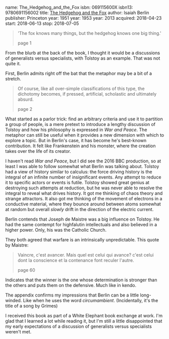 name: The_Hedgehog_and_the_Fox
isbn: 069115600X
isbn13: 9780691156002
title: [The Hedgehog and the Fox](http://a.co/gf9DAjh)
author: Isaiah Berlin
publisher: Princeton
year: 1951
year: 1953
year: 2013
acquired: 2018-04-23
start: 2018-06-13
stop: 2018-07-05

> 'The fox knows many things, but the hedgehog knows one big thing.'
> <footer>page 1</footer>

From the blurb at the back of the book, I thought it would be a discussions of
generalists versus specialists, with Tolstoy as an example.  That was not quite
it.

First, Berlin admits right off the bat that the metaphor may be a bit of a
stretch.

> Of course, like all over-simple classifications of this type, the dichotomy
> becomes, if pressed, artificial, scholastic and ultimately absurd.
> <footer>page 2</footer>

What started as a parlor trick: find an arbitrary criteria and use it to
partition a group of people, is a mere pretext to introduce a lengthy discussion
of Tolstoy and how his philosophy is expressed in _War and Peace_.  The metaphor
can still be useful when it provides a new dimension with which to explore a
topic.  But in Berlin's case, it has become he's best-known contribution.  It
felt like Frankenstein and his monster, where the creation takes over the life
of its creator.

I haven't read _War and Peace_, but I did see the 2016 BBC production, so at
least I was able to follow somewhat what Berlin was talking about.  Tolstoy had
a view of history similar to calculus: the force driving history is the integral
of an infinite number of insignificant events.  Any attempt to reduce it to
specific actors or events is futile.  Tolstoy showed great genius at destroying
such attempts at reduction, but he was never able to resolve the integral to
reveal what drives history.  It got me thinking of chaos theory and strange
attractors.  It also got me thinking of the movement of electrons in a
conductive material, where they bounce around between atoms somewhat at random
but overall _slowly_ drift in the direction of the electric current.

Berlin contends that Joseph de Maistre was a big influence on Tolstoy.  He had
the same contempt for highfalutin intellectuals and also believed in a higher
power.  Only, his was the Catholic Church.

They both agreed that warfare is an intrinsically unpredictable.  This quote by
Maistre:

> Vaincre, c'est avancer.  Mais quel est celui qui avance? c'est celui dont la
> conscience et la contenance font reculer l'autre.
> <footer>page 60</footer>

Indicates that the winner is the one whose determination is stronger than the
others and puts them on the defensive.  Much like in kendo.

The appendix confirms my impressions that Berlin can be a little long-winded.
Like when he uses the word _circumambient_.  (Incidentally, it's the title of a
song by Grimes)

I received this book as part of a White Elephant book exchange at work.  I'm
glad that I learned a lot while reading it, but I'm still a little disappointed
that my early expectations of a discussion of generalists versus specialists
weren't met.

